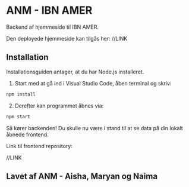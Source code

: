 # ANM - IBN AMER

Backend af hjemmeside til IBN AMER.

Den deployede hjemmeside kan tilgås her:
//LINK

## Installation

Installationsguiden antager, at du har Node.js installeret.

1. Start med at gå ind i Visual Studio Code, åben terminal og skriv:

```bash
npm install
```

2. Derefter kan programmet åbnes via:

```bash
npm start
```

Så kører backenden! Du skulle nu være i stand til at se data på din lokalt åbnede frontend.

Link til frontend repository:

//LINK

## Lavet af ANM - Aisha, Maryan og Naima
